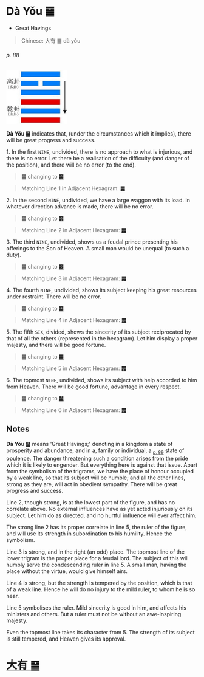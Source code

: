 # Dà Yǒu ䷍

* Great Havings

> Chinese: 大有 ䷍ dà yǒu

###### p. 88

<img src="shapes/14.10.jpg" width=160 alt="大有">

**Dà Yǒu ䷍** indicates that, (under the circumstances which it implies), there will be great progress and success.

1.<a name="14.1"></a> In the first `NINE`, undivided, there is no approach to what is injurious, and there is no error. Let there be a realisation of the difficulty (and danger of the position), and there will be no error (to the end).

> **䷍** changing to [**䷱**](e9bc8eding.md)

> Matching Line 1 in Adjacent Hexagram: [**䷌**](e5908ce4babatongren.md#13.1)

2.<a name="14.2"></a> In the second `NINE`, undivided, we have a large waggon with its load. In whatever direction advance is made, there will be no error.

> **䷍** changing to [**䷝**](e7a6bbli.md)

> Matching Line 2 in Adjacent Hexagram: [**䷌**](e5908ce4babatongren.md#13.2)

3.<a name="14.3"></a> The third `NINE`, undivided, shows us a feudal prince presenting his offerings to the Son of Heaven. A small man would be unequal (to such a duty).

> **䷍** changing to [**䷥**](e79dbdkui.md)

> Matching Line 3 in Adjacent Hexagram: [**䷌**](e5908ce4babatongren.md#13.3)

4.<a name="14.4"></a> The fourth `NINE`, undivided, shows its subject keeping his great resources under restraint. There will be no error.

> **䷍** changing to [**䷙**](e5a4a7e89384daxu.md)

> Matching Line 4 in Adjacent Hexagram: [**䷌**](e5908ce4babatongren.md#13.4)

5.<a name="14.5"></a> The fifth `SIX`, divided, shows the sincerity of its subject reciprocated by that of all the others (represented in the hexagram). Let him display a proper majesty, and there will be good fortune.

> **䷍** changing to [**䷀**](e4b9beqian.md)

> Matching Line 5 in Adjacent Hexagram: [**䷌**](e5908ce4babatongren.md#13.5)

6.<a name="14.6"></a> The topmost `NINE`, undivided, shows its subject with help accorded to him from Heaven. There will be good fortune, advantage in every respect.

> **䷍** changing to [**䷡**](e5a4a7e5a3aedazhuang.md)

> Matching Line 6 in Adjacent Hexagram: [**䷌**](e5908ce4babatongren.md#13.6)

## Notes

**Dà Yǒu ䷍** means 'Great Havings;' denoting in a kingdom a state of prosperity and abundance, and in a, family or individual, a <sub>[p. 89](e8b0a6qian.md#p-89)</sub> state of opulence. The danger threatening such a condition arises from the pride which it is likely to engender. But everything here is against that issue. Apart from the symbolism of the trigrams, we have the place of honour occupied by a weak line, so that its subject will be humble; and all the other lines, strong as they are, will act in obedient sympathy. There will be great progress and success.

Line 2, though strong, is at the lowest part of the figure, and has no correlate above. No external influences have as yet acted injuriously on its subject. Let him do as directed, and no hurtful influence will ever affect him.

The strong line 2 has its proper correlate in line 5, the ruler of the figure, and will use its strength in subordination to his humility. Hence the symbolism.

Line 3 is strong, and in the right (an odd) place. The topmost line of the lower trigram is the proper place for a feudal lord. The subject of this will humbly serve the condescending ruler in line 5. A small man, having the place without the virtue, would give himself airs.

Line 4 is strong, but the strength is tempered by the position, which is that of a weak line. Hence he will do no injury to the mild ruler, to whom he is so near.

Line 5 symbolises the ruler. Mild sincerity is good in him, and affects his ministers and others. But a ruler must not be without an awe-inspiring majesty.

Even the topmost line takes its character from 5. The strength of its subject is still tempered, and Heaven gives its approval.

# [大有 ䷍](e5a4a7e69c89dayou_cn.md)
